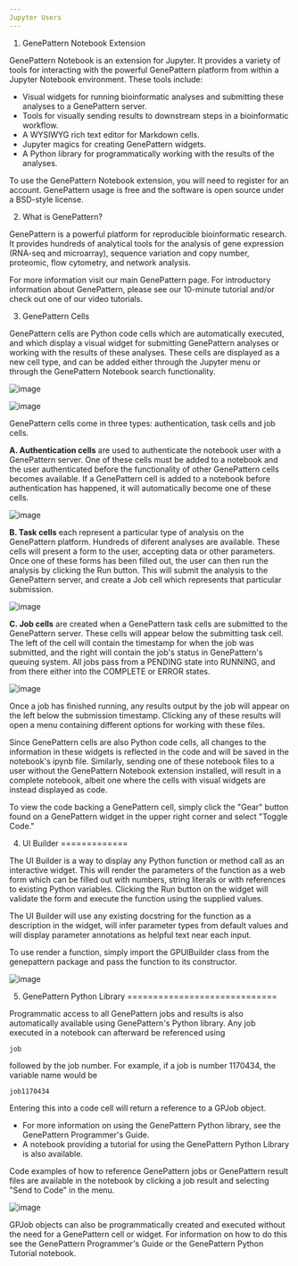 ```yaml
---
Jupyter Users
---
```


1. GenePattern Notebook Extension

GenePattern Notebook is an extension for Jupyter. It provides a variety
of tools for interacting with the powerful GenePattern platform from
within a Jupyter Notebook environment. These tools include:

-   Visual widgets for running bioinformatic analyses and submitting
    these analyses to a GenePattern server.
-   Tools for visually sending results to downstream steps in a
    bioinformatic workflow.
-   A WYSIWYG rich text editor for Markdown cells.
-   Jupyter magics for creating GenePattern widgets.
-   A Python library for programmatically working with the results of
    the analyses.

To use the GenePattern Notebook extension, you will need to register for
an account. GenePattern usage is free and the software is open source
under a BSD-style license.

2. What is GenePattern?

GenePattern is a powerful platform for reproducible bioinformatic
research. It provides hundreds of analytical tools for the analysis of
gene expression (RNA-seq and microarray), sequence variation and copy
number, proteomic, flow cytometry, and network analysis.

For more information visit our main GenePattern page. For introductory
information about GenePattern, please see our 10-minute tutorial and/or
check out one of our video tutorials.

3. GenePattern Cells

GenePattern cells are Python code cells which are automatically
executed, and which display a visual widget for submitting GenePattern
analyses or working with the results of these analyses. These cells are
displayed as a new cell type, and can be added either through the
Jupyter menu or through the GenePattern Notebook search functionality.

![image](https://genepattern-notebook.org/wp-content/uploads/2017/02/content_screen_shot_2015-10-22_at_11_50_01.png)

![image](https://genepattern-notebook.org/wp-content/uploads/2017/02/content_screen_shot_2015-08-24_at_10_30_39.png)

GenePattern cells come in three types: authentication, task cells and
job cells.

**A. Authentication cells** are used to authenticate the notebook user
with a GenePattern server. One of these cells must be added to a
notebook and the user authenticated before the functionality of other
GenePattern cells becomes available. If a GenePattern cell is added to a
notebook before authentication has happened, it will automatically
become one of these cells.

![image](https://genepattern-notebook.org/wp-content/uploads/2017/02/content_screen_shot_2015-08-24_at_10_27_12.png)

**B. Task cells** each represent a particular type of analysis on the
GenePattern platform. Hundreds of diferent analyses are available. These
cells will present a form to the user, accepting data or other
parameters. Once one of these forms has been filled out, the user can
then run the analysis by clicking the Run button. This will submit the
analysis to the GenePattern server, and create a Job cell which
represents that particular submission.

![image](https://genepattern-notebook.org/wp-content/uploads/2017/02/content_screen_shot_2015-08-24_at_10_32_11.png)

**C. Job cells** are created when a GenePattern task cells are submitted
to the GenePattern server. These cells will appear below the submitting
task cell. The left of the cell will contain the timestamp for when the
job was submitted, and the right will contain the job's status in
GenePattern's queuing system. All jobs pass from a PENDING state into
RUNNING, and from there either into the COMPLETE or ERROR states.

![image](https://genepattern-notebook.org/wp-content/uploads/2017/02/content_screen_shot_2015-08-24_at_10_33_20.png)

Once a job has finished running, any results output by the job will
appear on the left below the submission timestamp. Clicking any of these
results will open a menu containing different options for working with
these files.

Since GenePattern cells are also Python code cells, all changes to the
information in these widgets is reflected in the code and will be saved
in the notebook's ipynb file. Similarly, sending one of these notebook
files to a user without the GenePattern Notebook extension installed,
will result in a complete notebook, albeit one where the cells with
visual widgets are instead displayed as code.

To view the code backing a GenePattern cell, simply click the "Gear"
button found on a GenePattern widget in the upper right corner and
select "Toggle Code."

4. UI Builder
=============

The UI Builder is a way to display any Python function or method call as
an interactive widget. This will render the parameters of the function
as a web form which can be filled out with numbers, string literals or
with references to existing Python variables. Clicking the Run button on
the widget will validate the form and execute the function using the
supplied values.

The UI Builder will use any existing docstring for the function as a
description in the widget, will infer parameter types from default
values and will display parameter annotations as helpful text near each
input.

To use render a function, simply import the GPUIBuilder class from the
genepattern package and pass the function to its constructor.

![image](https://genepattern-notebook.org/wp-content/uploads/2017/02/call-widget.jpg)

5. GenePattern Python Library
=============================

Programmatic access to all GenePattern jobs and results is also
automatically available using GenePattern's Python library. Any job
executed in a notebook can afterward be referenced using

``` {.sourceCode .bash}
job 
```

followed by the job number. For example, if a job is number 1170434, the
variable name would be

``` {.sourceCode .bash}
job1170434 
```

Entering this into a code cell will return a reference to a GPJob
object.

-   For more information on using the GenePattern Python library, see
    the GenePattern Programmer's Guide.
-   A notebook providing a tutorial for using the GenePattern Python
    Library is also available.

Code examples of how to reference GenePattern jobs or GenePattern result
files are available in the notebook by clicking a job result and
selecting "Send to Code" in the menu.

![image](https://genepattern-notebook.org/wp-content/uploads/2017/02/content_screen-shot-2015-10-15-at-13_50.jpg)

GPJob objects can also be programmatically created and executed without
the need for a GenePattern cell or widget. For information on how to do
this see the GenePattern Programmer's Guide or the GenePattern Python
Tutorial notebook.
